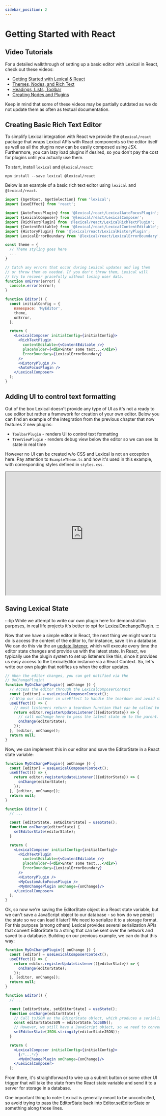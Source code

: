 ```yaml
---
sidebar_position: 2
---
```


# Getting Started with React

## Video Tutorials

For a detailed walkthrough of setting up a basic editor with Lexical in React, check out these videos:

* [Getting Started with Lexical & React](https://www.youtube.com/watch?v=qIqxvk2qcmo)
* [Themes, Nodes, and Rich Text](https://www.youtube.com/watch?v=pIBUFYd9zJY)
* [Headings, Lists, Toolbar](https://www.youtube.com/watch?v=5sRh_WXw0WI)
* [Creating Nodes and Plugins](https://www.youtube.com/watch?v=abZNazybzvs)

Keep in mind that some of these videos may be partially outdated as we do not update them as often as textual documentation.

## Creating Basic Rich Text Editor

To simplify Lexical integration with React we provide the `@lexical/react` package that wraps Lexical APIs with React components so the editor itself as well as all the plugins now can be easily composed using JSX.
Furthermore, you can lazy load plugins if desired, so you don't pay the cost for plugins until you actually use them.

To start, install `lexical` and `@lexical/react`:

```
npm install --save lexical @lexical/react
```

Below is an example of a basic rich text editor using `lexical` and `@lexical/react`.

```jsx
import {$getRoot, $getSelection} from 'lexical';
import {useEffect} from 'react';

import {AutoFocusPlugin} from '@lexical/react/LexicalAutoFocusPlugin';
import {LexicalComposer} from '@lexical/react/LexicalComposer';
import {RichTextPlugin} from '@lexical/react/LexicalRichTextPlugin';
import {ContentEditable} from '@lexical/react/LexicalContentEditable';
import {HistoryPlugin} from '@lexical/react/LexicalHistoryPlugin';
import LexicalErrorBoundary from '@lexical/react/LexicalErrorBoundary';

const theme = {
  // Theme styling goes here
  ...
}

// Catch any errors that occur during Lexical updates and log them
// or throw them as needed. If you don't throw them, Lexical will
// try to recover gracefully without losing user data.
function onError(error) {
  console.error(error);
}

function Editor() {
  const initialConfig = {
    namespace: 'MyEditor',
    theme,
    onError,
  };

  return (
    <LexicalComposer initialConfig={initialConfig}>
      <RichTextPlugin
        contentEditable={<ContentEditable />}
        placeholder={<div>Enter some text...</div>}
        ErrorBoundary={LexicalErrorBoundary}
      />
      <HistoryPlugin />
      <AutoFocusPlugin />
    </LexicalComposer>
  );
}
```

## Adding UI to control text formatting

Out of the box Lexical doesn't provide any type of UI as it's not a ready to use editor but rather a framework for creation of your own editor.
Below you can find an example of the integration from the previous chapter that now features 2 new plugins:
- `ToolbarPlugin` - renders UI to control text formatting
- `TreeViewPlugin` - renders debug view below the editor so we can see its state in real time

However no UI can be created w/o CSS and Lexical is not an exception here. Pay attention to `ExampleTheme.ts` and how it's used in this example, with corresponding styles defined in `styles.css`.

<iframe width="100%" height="400" src="https://stackblitz.com/github/StyleT/lexical/tree/feature/react_rich_example/examples/react-rich?embed=1&file=src%2FApp.tsx&terminalHeight=0"></iframe>


## Saving Lexical State

:::tip
While we attempt to write our own plugin here for demonstration purposes, in real life projects it's better to opt for [LexicalOnchangePlugin](/docs/react/plugins#lexicalonchangeplugin).
:::

Now that we have a simple editor in React, the next thing we might want to do is access the content of the editor to, for instance,
save it in a database. We can do this via the an [update listener](https://lexical.dev/docs/concepts/listeners#registerupdatelistener), which will execute every time the editor state changes and provide us with the latest state. In React, we typically use the plugin system to set up listeners like this, since it provides us easy access to the LexicalEditor instance via a React Context. So, let's write our own plugin that notifies us when the editor updates.

```jsx
// When the editor changes, you can get notified via the
// OnChangePlugin!
function MyOnChangePlugin({ onChange }) {
  // Access the editor through the LexicalComposerContext
  const [editor] = useLexicalComposerContext();
  // Wrap our listener in useEffect to handle the teardown and avoid stale references.
  useEffect(() => {
    // most listeners return a teardown function that can be called to clean them up.
    return editor.registerUpdateListener(({editorState}) => {
      // call onChange here to pass the latest state up to the parent.
      onChange(editorState);
    });
  }, [editor, onChange]);
  return null;
}
```

Now, we can implement this in our editor and save the EditorState in a React state variable:

```jsx
function MyOnChangePlugin({ onChange }) {
  const [editor] = useLexicalComposerContext();
  useEffect(() => {
    return editor.registerUpdateListener(({editorState}) => {
      onChange(editorState);
    });
  }, [editor, onChange]);
  return null;
}

function Editor() {
  // ...

  const [editorState, setEditorState] = useState();
  function onChange(editorState) {
    setEditorState(editorState);
  }

  return (
    <LexicalComposer initialConfig={initialConfig}>
      <RichTextPlugin
        contentEditable={<ContentEditable />}
        placeholder={<div>Enter some text...</div>}
        ErrorBoundary={LexicalErrorBoundary}
      />
      <HistoryPlugin />
      <MyCustomAutoFocusPlugin />
      <MyOnChangePlugin onChange={onChange}/>
    </LexicalComposer>
  );
}

```
Ok, so now we're saving the EditorState object in a React state variable, but we can't save a JavaScript object to our database - so how do we persist the state so we can load it later? We need to serialize it to a storage format. For this purpose (among others) Lexical provides several serialization APIs that convert EditorState to a string that can be sent over the network and saved to a database. Building on our previous example, we can do that this way:

```jsx
function MyOnChangePlugin({ onChange }) {
  const [editor] = useLexicalComposerContext();
  useEffect(() => {
    return editor.registerUpdateListener(({editorState}) => {
      onChange(editorState);
    });
  }, [editor, onChange]);
  return null;
}

function Editor() {
  // ...

  const [editorState, setEditorState] = useState();
  function onChange(editorState) {
    // Call toJSON on the EditorState object, which produces a serialization safe string
    const editorStateJSON = editorState.toJSON();
    // However, we still have a JavaScript object, so we need to convert it to an actual string with JSON.stringify
    setEditorState(JSON.stringify(editorStateJSON));
  }

  return (
    <LexicalComposer initialConfig={initialConfig}>
      {/*...*/}
      <MyOnChangePlugin onChange={onChange}/>
    </LexicalComposer>
  );

```

From there, it's straightforward to wire up a submit button or some other UI trigger that will take the state from the React state variable and send it to a server for storage in a database.

One important thing to note: Lexical is generally meant to be uncontrolled, so avoid trying to pass the EditorState back into Editor.setEditorState or something along those lines.
